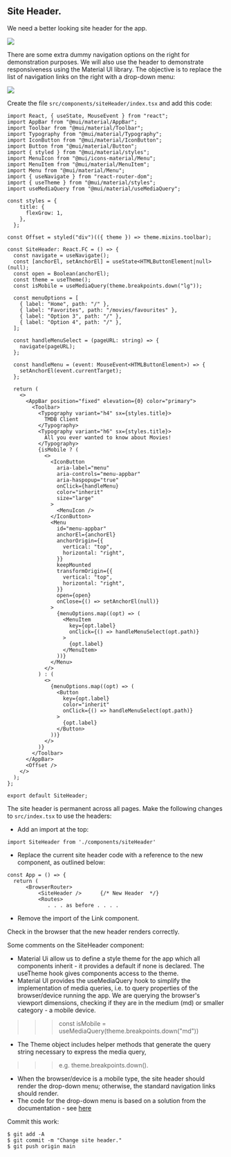 ## Site Header.

We need a better looking site header for the app.

![][newheader]

There are some extra dummy navigation options on the right for demonstration purposes. We will also use the header to demonstrate responsiveness using the Material UI library. The objective is to replace the list of navigation links on the right with a drop-down menu:

![][responsive]

Create the file `src/components/siteHeader/index.tsx` and add this code:

```tsx
import React, { useState, MouseEvent } from "react";
import AppBar from "@mui/material/AppBar";
import Toolbar from "@mui/material/Toolbar";
import Typography from "@mui/material/Typography";
import IconButton from "@mui/material/IconButton";
import Button from "@mui/material/Button";
import { styled } from "@mui/material/styles";
import MenuIcon from "@mui/icons-material/Menu";
import MenuItem from "@mui/material/MenuItem";
import Menu from "@mui/material/Menu";
import { useNavigate } from "react-router-dom";
import { useTheme } from "@mui/material/styles";
import useMediaQuery from "@mui/material/useMediaQuery";

const styles = {
    title: {
      flexGrow: 1,
    },
  };

const Offset = styled("div")(({ theme }) => theme.mixins.toolbar);

const SiteHeader: React.FC = () => {
  const navigate = useNavigate();
  const [anchorEl, setAnchorEl] = useState<HTMLButtonElement|null>(null);
  const open = Boolean(anchorEl);
  const theme = useTheme();
  const isMobile = useMediaQuery(theme.breakpoints.down("lg"));

  const menuOptions = [
    { label: "Home", path: "/" },
    { label: "Favorites", path: "/movies/favourites" },
    { label: "Option 3", path: "/" },
    { label: "Option 4", path: "/" },
  ];

  const handleMenuSelect = (pageURL: string) => {
    navigate(pageURL);
  };

  const handleMenu = (event: MouseEvent<HTMLButtonElement>) => {
    setAnchorEl(event.currentTarget);
  };

  return (
    <>
      <AppBar position="fixed" elevation={0} color="primary">
        <Toolbar>
          <Typography variant="h4" sx={styles.title}>
            TMDB Client
          </Typography>
          <Typography variant="h6" sx={styles.title}>
            All you ever wanted to know about Movies!
          </Typography>
          {isMobile ? (
            <>
              <IconButton
                aria-label="menu"
                aria-controls="menu-appbar"
                aria-haspopup="true"
                onClick={handleMenu}
                color="inherit"
                size="large"
              >
                <MenuIcon />
              </IconButton>
              <Menu
                id="menu-appbar"
                anchorEl={anchorEl}
                anchorOrigin={{
                  vertical: "top",
                  horizontal: "right",
                }}
                keepMounted
                transformOrigin={{
                  vertical: "top",
                  horizontal: "right",
                }}
                open={open}
                onClose={() => setAnchorEl(null)}
              >
                {menuOptions.map((opt) => (
                  <MenuItem
                    key={opt.label}
                    onClick={() => handleMenuSelect(opt.path)}
                  >
                    {opt.label}
                  </MenuItem>
                ))}
              </Menu>
            </>
          ) : (
            <>
              {menuOptions.map((opt) => (
                <Button
                  key={opt.label}
                  color="inherit"
                  onClick={() => handleMenuSelect(opt.path)}
                >
                  {opt.label}
                </Button>
              ))}
            </>
          )}
        </Toolbar>
      </AppBar>
      <Offset />
    </>
  );
};

export default SiteHeader;
```
The site header is permanent across all pages. 
Make the following changes to `src/index.tsx` to use the headers:

- Add an import at the top:

```tsx
import SiteHeader from './components/siteHeader'
```
- Replace the current site header code with a reference to the new component, as outlined below:

```
const App = () => {
  return (
      <BrowserRouter>
          <SiteHeader />      {/* New Header  */}
          <Routes>
             . . . as before . . . .
```
+ Remove the import of the Link component.

Check in the browser that the new header renders correctly.

Some comments on the SiteHeader component:

- Material Ui allow us to define a style theme for the app which all components inherit - it provides a default if none is declared. The useTheme hook gives components access to the theme.
- Material UI provides the useMediaQuery hook to simplify the implementation of media queries, i.e. to query properties of the browser/device running the app. We are querying the browser's viewport dimensions, checking if they are in the medium (md) or smaller category - a mobile device.
>>>const isMobile = useMediaQuery(theme.breakpoints.down("md"))
- The Theme object includes helper methods that generate the query string necessary to express the media query, 

>>>e.g. theme.breakpoints.down(). 

- When the browser/device is a mobile type, the site header should render the drop-down menu; otherwise, the standard navigation links should render. 
- The code for the drop-down menu is based on a solution from the documentation - see [here](https://material-ui.com/components/menus/)

Commit this work:

```
$ git add -A
$ git commit -m "Change site header."
$ git push origin main
```


[newheader]: ./img/newheader.png
[responsive]: ./img/responsive.png
